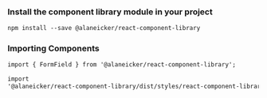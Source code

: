 ### Install the component library module in your project

```html
npm install --save @alaneicker/react-component-library
```

### Importing Components

```html
import { FormField } from '@alaneicker/react-component-library';
```

```html
import
'@alaneicker/react-component-library/dist/styles/react-component-library.css';
```
